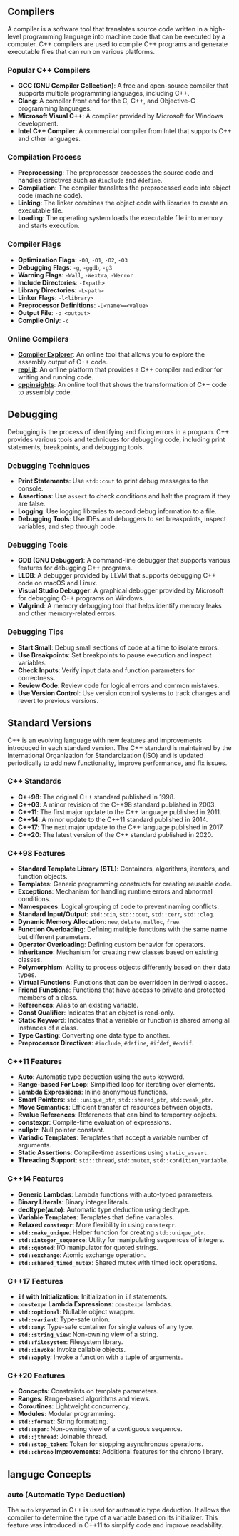 ## Compilers

A compiler is a software tool that translates source code written in a high-level programming language into machine code that can be executed by a computer. C++ compilers are used to compile C++ programs and generate executable files that can run on various platforms.


### Popular C++ Compilers

- **GCC (GNU Compiler Collection)**: A free and open-source compiler that supports multiple programming languages, including C++.
- **Clang**: A compiler front end for the C, C++, and Objective-C programming languages.
- **Microsoft Visual C++**: A compiler provided by Microsoft for Windows development.
- **Intel C++ Compiler**: A commercial compiler from Intel that supports C++ and other languages.

### Compilation Process

- **Preprocessing**: The preprocessor processes the source code and handles directives such as `#include` and `#define`.
- **Compilation**: The compiler translates the preprocessed code into object code (machine code).
- **Linking**: The linker combines the object code with libraries to create an executable file.
- **Loading**: The operating system loads the executable file into memory and starts execution.

### Compiler Flags

- **Optimization Flags**: `-O0`, `-O1`, `-O2`, `-O3`
- **Debugging Flags**: `-g`, `-ggdb`, `-g3`
- **Warning Flags**: `-Wall`, `-Wextra`, `-Werror`
- **Include Directories**: `-I<path>`
- **Library Directories**: `-L<path>`
- **Linker Flags**: `-l<library>`
- **Preprocessor Definitions**: `-D<name>=<value>`
- **Output File**: `-o <output>`
- **Compile Only**: `-c`

### Online Compilers

- **[Compiler Explorer](https://www.godbolt.org/)**: An online tool that allows you to explore the assembly output of C++ code.
- **[repl.it](https://replit.com/)**: An online platform that provides a C++ compiler and editor for writing and running code.
- **[cppinsights](https://www.cppinsights.io/)**: An online tool that shows the transformation of C++ code to assembly code.

## Debugging

Debugging is the process of identifying and fixing errors in a program. C++ provides various tools and techniques for debugging code, including print statements, breakpoints, and debugging tools.

### Debugging Techniques

- **Print Statements**: Use `std::cout` to print debug messages to the console.
- **Assertions**: Use `assert` to check conditions and halt the program if they are false.
- **Logging**: Use logging libraries to record debug information to a file.
- **Debugging Tools**: Use IDEs and debuggers to set breakpoints, inspect variables, and step through code.

### Debugging Tools

- **GDB (GNU Debugger)**: A command-line debugger that supports various features for debugging C++ programs.
- **LLDB**: A debugger provided by LLVM that supports debugging C++ code on macOS and Linux.
- **Visual Studio Debugger**: A graphical debugger provided by Microsoft for debugging C++ programs on Windows.
- **Valgrind**: A memory debugging tool that helps identify memory leaks and other memory-related errors.

### Debugging Tips

- **Start Small**: Debug small sections of code at a time to isolate errors.
- **Use Breakpoints**: Set breakpoints to pause execution and inspect variables.
- **Check Inputs**: Verify input data and function parameters for correctness.
- **Review Code**: Review code for logical errors and common mistakes.
- **Use Version Control**: Use version control systems to track changes and revert to previous versions.

## Standard Versions

C++ is an evolving language with new features and improvements introduced in each standard version. The C++ standard is maintained by the International Organization for Standardization (ISO) and is updated periodically to add new functionality, improve performance, and fix issues.

### C++ Standards

- **C++98**: The original C++ standard published in 1998.
- **C++03**: A minor revision of the C++98 standard published in 2003.
- **C++11**: The first major update to the C++ language published in 2011.
- **C++14**: A minor update to the C++11 standard published in 2014.
- **C++17**: The next major update to the C++ language published in 2017.
- **C++20**: The latest version of the C++ standard published in 2020.

### C++98 Features

- **Standard Template Library (STL)**: Containers, algorithms, iterators, and function objects.
- **Templates**: Generic programming constructs for creating reusable code.
- **Exceptions**: Mechanism for handling runtime errors and abnormal conditions.
- **Namespaces**: Logical grouping of code to prevent naming conflicts.
- **Standard Input/Output**: `std::cin`, `std::cout`, `std::cerr`, `std::clog`.
- **Dynamic Memory Allocation**: `new`, `delete`, `malloc`, `free`.
- **Function Overloading**: Defining multiple functions with the same name but different parameters.
- **Operator Overloading**: Defining custom behavior for operators.
- **Inheritance**: Mechanism for creating new classes based on existing classes.
- **Polymorphism**: Ability to process objects differently based on their data types.
- **Virtual Functions**: Functions that can be overridden in derived classes.
- **Friend Functions**: Functions that have access to private and protected members of a class.
- **References**: Alias to an existing variable.
- **Const Qualifier**: Indicates that an object is read-only.
- **Static Keyword**: Indicates that a variable or function is shared among all instances of a class.
- **Type Casting**: Converting one data type to another.
- **Preprocessor Directives**: `#include`, `#define`, `#ifdef`, `#endif`.

### C++11 Features

- **Auto**: Automatic type deduction using the `auto` keyword.
- **Range-based For Loop**: Simplified loop for iterating over elements.
- **Lambda Expressions**: Inline anonymous functions.
- **Smart Pointers**: `std::unique_ptr`, `std::shared_ptr`, `std::weak_ptr`.
- **Move Semantics**: Efficient transfer of resources between objects.
- **Rvalue References**: References that can bind to temporary objects.
- **constexpr**: Compile-time evaluation of expressions.
- **nullptr**: Null pointer constant.
- **Variadic Templates**: Templates that accept a variable number of arguments.
- **Static Assertions**: Compile-time assertions using `static_assert`.
- **Threading Support**: `std::thread`, `std::mutex`, `std::condition_variable`.

### C++14 Features

- **Generic Lambdas**: Lambda functions with auto-typed parameters.
- **Binary Literals**: Binary integer literals.
- **decltype(auto)**: Automatic type deduction using decltype.
- **Variable Templates**: Templates that define variables.
- **Relaxed `constexpr`**: More flexibility in using `constexpr`.
- **`std::make_unique`**: Helper function for creating `std::unique_ptr`.
- **`std::integer_sequence`**: Utility for manipulating sequences of integers.
- **`std::quoted`**: I/O manipulator for quoted strings.
- **`std::exchange`**: Atomic exchange operation.
- **`std::shared_timed_mutex`**: Shared mutex with timed lock operations.

### C++17 Features

- **`if` with Initialization**: Initialization in `if` statements.
- **`constexpr` Lambda Expressions**: `constexpr` lambdas.
- **`std::optional`**: Nullable object wrapper.
- **`std::variant`**: Type-safe union.
- **`std::any`**: Type-safe container for single values of any type.
- **`std::string_view`**: Non-owning view of a string.
- **`std::filesystem`**: Filesystem library.
- **`std::invoke`**: Invoke callable objects.
- **`std::apply`**: Invoke a function with a tuple of arguments.

### C++20 Features

- **Concepts**: Constraints on template parameters.
- **Ranges**: Range-based algorithms and views.
- **Coroutines**: Lightweight concurrency.
- **Modules**: Modular programming.
- **`std::format`**: String formatting.
- **`std::span`**: Non-owning view of a contiguous sequence.
- **`std::jthread`**: Joinable thread.
- **`std::stop_token`**: Token for stopping asynchronous operations.
- **`std::chrono` Improvements**: Additional features for the chrono library.

## languge Concepts

### auto (Automatic Type Deduction)

The `auto` keyword in C++ is used for automatic type deduction. It allows the compiler to determine the type of a variable based on its initializer. This feature was introduced in C++11 to simplify code and improve readability.